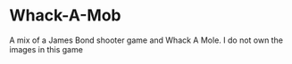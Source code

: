 # Whack-A-Mob
A mix of a James Bond shooter game and Whack A Mole. I do not own the images in this game
